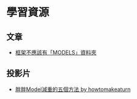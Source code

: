 # 學習資源

## 文章
* [框架不應該有「MODELS」資料夾](http://blog.turn.tw/?p=1541)


## 投影片
* [胖胖Model減重的五個方法 by howtomakeaturn](http://slides.com/howtomakeaturn/model#/)
